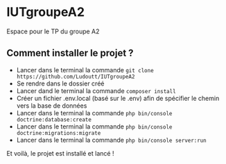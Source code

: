# IUTgroupeA2
Espace pour le TP du groupe A2

## Comment installer le projet ?

- Lancer dans le terminal la commande `git clone https://github.com/Ludoutt/IUTgroupeA2`
- Se rendre dans le dossier créé
- Lancer dand le terminal la commande `composer install`
- Créer un fichier .env.local (basé sur le .env) afin de spécifier le chemin vers la base de données
- Lancer dans le terminal la commande `php bin/console doctrine:database:create`
- Lancer dans le terminal la commande `php bin/console doctrine:migrations:migrate`
- Lancer dans le terminal la commande `php bin/console server:run`

Et voilà, le projet est installé et lancé !
